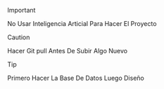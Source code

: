 > [!IMPORTANT]
No Usar Inteligencia Articial Para Hacer El Proyecto

> [!CAUTION]
Hacer Git pull Antes De Subir Algo Nuevo


> [!TIP]
Primero Hacer La Base De Datos Luego Diseño
